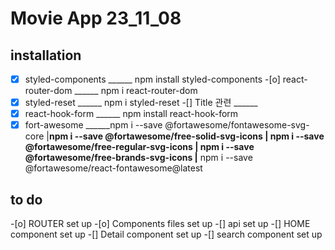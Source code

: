 # Movie App 23_11_08

## installation
-[x] styled-components ______  npm install styled-components
-[o] react-router-dom ______ npm i react-router-dom
-[x] styled-reset ______ npm i styled-reset
-[] Title 관련 ______ 
-[x] react-hook-form ______ npm install react-hook-form
-[x] fort-awesome ______npm i --save @fortawesome/fontawesome-svg-core
		  |____npm i --save @fortawesome/free-solid-svg-icons
		  |    npm i --save @fortawesome/free-regular-svg-icons
		  |    npm i --save @fortawesome/free-brands-svg-icons
	  	  |____ npm i --save @fortawesome/react-fontawesome@latest

## to do 
-[o] ROUTER set up
-[o] Components files set up
-[] api set up
-[] HOME component set up
-[] Detail component set up
-[] search component set up


